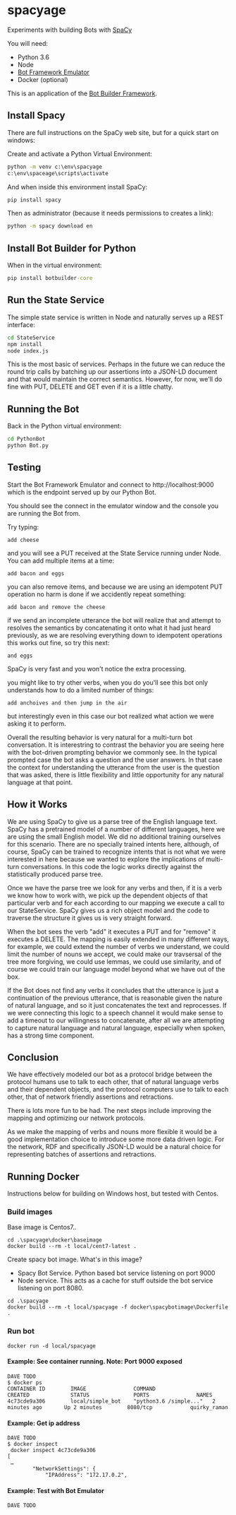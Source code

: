# spacyage
Experiments with building Bots with [SpaCy](https://spacy.io/)

You will need:
- Python 3.6
- Node
- [Bot Framework Emulator](https://github.com/Microsoft/BotFramework-Emulator)
- Docker (optional)

This is an application of the [Bot Builder Framework](https://github.com/Microsoft/botbuilder-python).

## Install Spacy

There are full instructions on the SpaCy web site, but for a quick start on windows:

Create and activate a Python Virtual Environment:

```cmd
python -m venv c:\env\spacyage
c:\env\spaceage\scripts\activate
```

And when inside this environment install SpaCy:

```cmd
pip install spacy
```

Then as administrator (because it needs permissions to creates a link):

```cmd
python -m spacy download en
```

## Install Bot Builder for Python

When in the virtual environment:

```cmd
pip install botbuilder-core
```

## Run the State Service

The simple state service is written in Node and naturally serves up a REST interface:

```cmd
cd StateService
npm install
node index.js
```

This is the most basic of services. Perhaps in the future we can reduce the round trip calls by batching up our assertions into a JSON-LD document and that would maintain the correct semantics. However, for now, we'll do fine with PUT, DELETE and GET even if it is a little chatty.

## Running the Bot

Back in the Python virtual environment:

```cmd
cd PythonBot
python Bot.py
```

## Testing

Start the Bot Framework Emulator and connect to http://localhost:9000 which is the endpoint served up by our Python Bot.

You should see the connect in the emulator window and the console you are running the Bot from.

Try typing:

```
add cheese
```

and you will see a PUT received at the State Service running under Node. You can add multiple items at a time:

```
add bacon and eggs
```

you can also remove items, and because we are using an idempotent PUT operation no harm is done if we accidently repeat something:

```
add bacon and remove the cheese
```

if we send an incomplete utterance the bot will realize that and attempt to resolves the semantics by concatenating it onto what it had just heard previously, as we are resolving everything down to idempotent operations this works out fine, so try this next:

```
and eggs
```

SpaCy is very fast and you won't notice the extra processing.

you might like to try other verbs, when you do you'll see this bot only understands how to do a limited number of things:

```
add anchoives and then jump in the air
```

but interestingly even in this case our bot realized what action we were asking it to perform.

Overall the resulting behavior is very natural for a multi-turn bot conversation. It is interestring to contrast the behavior you are seeing here with the bot-driven prompting behavior we commonly see. In the typical prompted case the bot asks a question and the user answers. In that case the context for understanding the utterance from the user is the question that was asked, there is little flexibility and little opportunity for any natural language at that point. 

## How it Works

We are using SpaCy to give us a parse tree of the English language text. SpaCy has a pretrained model of a number of different languages, here we are using the small English model. We did no additional training ourselves for this scenario. There are no specially trained intents here, although, of course, SpaCy can be trained to recognize intents that is not what we were interested in here because we wanted to explore the implications of multi-turn conversations. In this code the logic works directly against the statistically produced parse tree.

Once we have the parse tree we look for any verbs and then, if it is a verb we know how to work with, we pick up the dependent objects of that particular verb and for each according to our mapping we execute a call to our StateService. SpaCy gives us a rich object model and the code to traverse the structure it gives us is very straight forward.

When the bot sees the verb "add" it executes a PUT and for "remove" it executes a DELETE. The mapping is easily extended in many different ways, for example, we could extend the number of verbs we understand, we could limit the number of nouns we accept, we could make our travsersal of the tree more forgiving, we could use lemmas, we could use similarity, and of course we could train our language model beyond what we have out of the box.

If the Bot does not find any verbs it concludes that the utterance is just a continuation of the previous utterance, that is reasonable given the nature of natural language, and so it just concatenates the text and reprocesses. If we were connecting this logic to a speech channel it would make sense to add a timeout to our willingness to concatenate, after all we are attempting to capture natural language and natural language, especially when spoken, has a strong time component.

## Conclusion

We have effectively modeled our bot as a protocol bridge between the protocol humans use to talk to each other, that of natural language verbs and their dependent objects, and the protocol computers use to talk to each other, that of network friendly assertions and retractions.

There is lots more fun to be had. The next steps include improving the mapping and optimizing our network protocols.

As we make the mapping of verbs and nouns more flexible it would be a good implementation choice to introduce some more data driven logic. For the network, RDF and specifically JSON-LD would be a natural choice for representing batches of assertions and retractions.

## Running Docker
Instructions below for building on Windows host, but tested with Centos. 

### Build images
Base image is Centos7..

```
cd .\spacyage\docker\baseimage
docker build --rm -t local/cent7-latest .
```

Create spacy bot image.  What's in this image?  
- Spacy Bot Service.  Python based bot service listening on port 9000 
- Node service.  This acts as a cache for stuff outside the bot service
 listening on port 8080.
```
cd .\spacyage
docker build --rm -t local/spacyage -f docker\spacybotimage\Dockerfile .
```

### Run bot
```
docker run -d local/spacyage
```


#### Example: See container running.  Note: Port 9000 exposed
```
DAVE TODO
$ docker ps
CONTAINER ID        IMAGE               COMMAND                  CREATED             STATUS              PORTS               NAMES
4c73cde9a306        local/simple_bot    "python3.6 /simple..."   2 minutes ago       Up 2 minutes        8080/tcp            quirky_raman
```
#### Example: Get ip address

```
DAVE TODO
$ docker inspect 
 docker inspect 4c73cde9a306
[
 …
        "NetworkSettings": {
            "IPAddress": "172.17.0.2",
```

#### Example: Test with Bot Emulator

```
DAVE TODO
```
